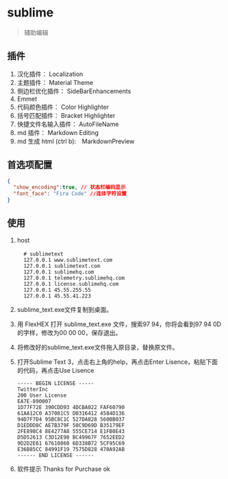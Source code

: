 # sublime

> 辅助编辑

## 插件

1. 汉化插件： Localization
2. 主题插件： Material Theme
3. 侧边栏优化插件： SideBarEnhancements
4. Emmet
5. 代码颜色插件： Color Highlighter
6. 括号匹配插件： Bracket Highlighter
7. 快捷文件名输入插件： AutoFileName
8. md 插件： Markdown Editing
9. md 生成 html (ctrl b):　MarkdownPreview

## 首选项配置

``` json
{
  "show_encoding":true, // 状态栏编码显示
  "font_face": "Fira Code" //连体字符设置
}
```

## 使用

1. host

    ``` shell
      # sublimetext　
      127.0.0.1 www.sublimetext.com
      127.0.0.1 sublimetext.com
      127.0.0.1 sublimehq.com
      127.0.0.1 telemetry.sublimehq.com
      127.0.0.1 license.sublimehq.com
      127.0.0.1 45.55.255.55
      127.0.0.1 45.55.41.223
    ```

2. sublime_text.exe文件复制到桌面。

3. 用 FlexHEX 打开 sublime_text.exe 文件，搜索97 94，你将会看到97 94 0D的字样，修改为00 00 00，保存退出。

4. 将修改好的sublime_text.exe文件拖入原目录，替换原文件。

5. 打开Sublime Text 3，点击右上角的help，再点击Enter Lisence，粘贴下面的代码，再点击Use Lisence

    ```shell
    ----- BEGIN LICENSE -----
    TwitterInc
    200 User License
    EA7E-890007
    1D77F72E 390CDD93 4DCBA022 FAF60790
    61AA12C0 A37081C5 D0316412 4584D136
    94D7F7D4 95BC8C1C 527DA828 560BB037
    D1EDDD8C AE7B379F 50C9D69D B35179EF
    2FE898C4 8E4277A8 555CE714 E1FB0E43
    D5D52613 C3D12E98 BC49967F 7652EED2
    9D2D2E61 67610860 6D338B72 5CF95C69
    E36B85CC 84991F19 7575D828 470A92AB
    ------ END LICENSE ------
    ```

6. 软件提示 Thanks for Purchase ok

